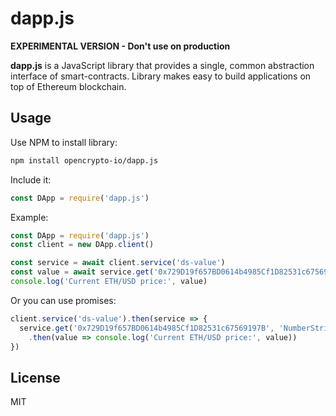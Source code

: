 # dapp.js

**EXPERIMENTAL VERSION - Don't use on production**

**dapp.js** is a JavaScript library that provides a single, common abstraction interface of smart-contracts. Library makes easy to build applications on top of Ethereum blockchain.

## Usage

Use NPM to install library:
```bash
npm install opencrypto-io/dapp.js
```

Include it:
```js
const DApp = require('dapp.js')
```

Example:
```js
const DApp = require('dapp.js')
const client = new DApp.client()

const service = await client.service('ds-value')
const value = await service.get('0x729D19f657BD0614b4985Cf1D82531c67569197B', 'NumberString')
console.log('Current ETH/USD price:', value)
```

Or you can use promises:

```js
client.service('ds-value').then(service => {
  service.get('0x729D19f657BD0614b4985Cf1D82531c67569197B', 'NumberString')
    .then(value => console.log('Current ETH/USD price:', value))
})
```

## License
MIT


